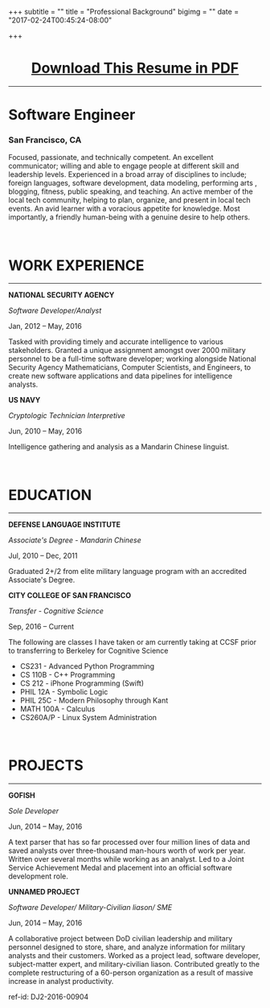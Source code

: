 +++
subtitle = ""
title = "Professional Background"
bigimg = ""
date = "2017-02-24T00:45:24-08:00"

+++

<h1 align='center'><a href='/documents/resume.pdf'>Download This Resume in PDF</a></h1>

---

# Software Engineer
### San Francisco, CA

Focused, passionate, and technically competent. An excellent communicator; willing and able to engage people at different skill and leadership levels. Experienced in a broad array of disciplines to include; foreign languages, software development, data modeling, performing arts , blogging, fitness, public speaking, and teaching. An active member of the local tech community, helping to plan, organize, and present in local tech events. An avid learner with a voracious appetite for knowledge. Most importantly, a friendly human-being with a genuine desire to help others.

<br>

# WORK EXPERIENCE

---

**NATIONAL SECURITY AGENCY**

*Software Developer/Analyst*

Jan, 2012 – May, 2016

Tasked with providing timely and accurate intelligence to various stakeholders. Granted a unique assignment amongst over 2000 military personnel to be a full-time software developer; working alongside National Security Agency Mathematicians, Computer Scientists, and Engineers, to create new software applications and data pipelines for intelligence analysts.

**US NAVY**

*Cryptologic Technician Interpretive*

Jun, 2010 – May, 2016

Intelligence gathering and analysis as a Mandarin Chinese linguist.

<br>

# EDUCATION

---

**DEFENSE LANGUAGE INSTITUTE**

*Associate's Degree - Mandarin Chinese*


Jul, 2010 – Dec, 2011

Graduated 2+/2 from elite military language program with an accredited Associate's Degree.

**CITY COLLEGE OF SAN FRANCISCO**

*Transfer - Cognitive Science*

Sep, 2016 – Current

The following are classes I have taken or am currently taking at CCSF prior to transferring to Berkeley for Cognitive Science 

* CS231 - Advanced Python Programming 
* CS 110B - C++ Programming
* CS 212 - iPhone Programming (Swift)
* PHIL 12A - Symbolic Logic
* PHIL 25C - Modern Philosophy through Kant
* MATH 100A - Calculus
* CS260A/P - Linux System Administration

<br>

# PROJECTS

---

**GOFISH**

*Sole Developer*

Jun, 2014 – May, 2016

A text parser that has so far processed over four million lines of data and saved analysts over three-thousand man-hours worth of work per year. Written over several months while working as an analyst. Led to a Joint Service Achievement Medal and placement into an official software development role.

**UNNAMED PROJECT**

*Software Developer/ Military-Civilian liason/ SME*


Jun, 2014 – May, 2016

A collaborative project between DoD civilian leadership and military personnel designed to store, share, and analyze information for military analysts and their customers. Worked as a project lead, software developer, subject-matter expert, and military-civilian liason. Contributed greatly to the complete restructuring of a 60-person organization as a result of massive increase in analyst productivity.

ref-id: DJ2-2016-00904